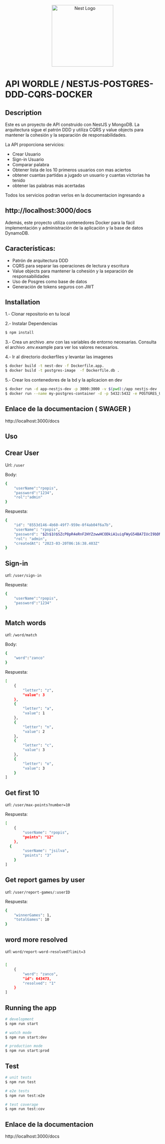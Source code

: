 <p align="center">
  <a href="http://nestjs.com/" target="blank"><img src="https://nestjs.com/img/logo-small.svg" width="200" alt="Nest Logo" /></a>
</p>

[circleci-image]: https://img.shields.io/circleci/build/github/nestjs/nest/master?token=abc123def456
[circleci-url]: https://circleci.com/gh/nestjs/nest
  # API WORDLE / NESTJS-POSTGRES-DDD-CQRS-DOCKER
</p>

## Description

Este es un proyecto de API construido con NestJS y MongoDB. La arquitectura sigue el patrón DDD y utiliza CQRS y value objects para mantener la cohesión y la separación de responsabilidades.

La API proporciona servicios: 

  * Crear Usuario
  * Sign-in Usuario
  * Comparar palabra 
  * Obtener lista de los 10 primeros usuarios con mas aciertos
  * obtener cuantas partidas a jugado un usuario y cuantas victorias ha tenido
  * obtener las palabras más acertadas

Todos los servicios podran verlos en la documentacion ingresando a 

## http://localhost:3000/docs

Además, este proyecto utiliza contenedores Docker para la fácil implementación y administración de la aplicación y la base de datos DynamoDB.

## Características:

* Patrón de arquitectura DDD
* CQRS para separar las operaciones de lectura y escritura
* Value objects para mantener la cohesión y la separación de responsabilidades
* Uso de Posgres como base de datos
* Generación de tokens seguros con JWT



## Installation


1.- Clonar repositorio en tu local

2.- Instalar Dependencias 
```bash
$ npm install
```
3.- Crea un archivo .env con las variables de entorno necesarias. Consulta el archivo .env.example para ver los valores necesarios.

4.- Ir al directorio dockerfiles y levantar las imagenes

```bash
$ docker build -t nest-dev -f Dockerfile.app.
$ docker build -t postgres-image  -f Dockerfile.db .
```

5.- Crear los contenedores de la bd y la aplicacion en dev

```bash
$ docker run -d app-nestjs-dev -p 3000:3000 -v $(pwd):/app nestjs-dev
$ docker run --name my-postgres-container -d -p 5432:5432 -e POSTGRES_USER=admin -e POSTGRES_PASSWORD=admin -e POSTGRES_DB=wordless  my-postgres-image
```

## Enlace de la documentacion ( SWAGER )

http://localhost:3000/docs

## Uso 

## Crear User 

Url: `/user`

Body: 

```bash
{
	"userName":"rpopis",
	"password":"1234",
	"rol":"admin"
}
```

Respuesta: 

```bash
{
	"id": "8553d146-4b60-49f7-959e-0f4ab04f6a7b",
	"userName": "rpopis",
	"password": "$2b$10$SZcP8pR4eRnF2HYZzwwHCODkiA1uiqFWyG54BA7IUcI9bDNAgz.Ra",
	"rol": "admin",
	"createdAt": "2023-03-20T06:16:38.403Z"
}
```

## Sign-in


url: `/user/sign-in`

Respuesta: 

```bash
{
	"userName":"rpopis",
	"password":"1234"
}
```

## Match words


url: `/word/match`


Body: 

```bash
{
	"word":"zanco"
}
```

Respuesta: 

```bash
[
	{
		"letter": "z",
		"value": 3
	},
	{
		"letter": "a",
		"value": 1
	},
	{
		"letter": "n",
		"value": 2
	},
	{
		"letter": "c",
		"value": 3
	},
	{
		"letter": "o",
		"value": 3
	}
]
```

## Get first 10


url: `/user/max-points?number=10`

Respuesta: 

```bash
[
	{
		"userName": "rpopis",
		"points": "12"
	},
  {
		"userName": "jsilva",
		"points": "3"
	}
]
```

## Get report games by user

url: `/user/report-games/:userID`

Respuesta: 

```bash
{
	"winnerGames": 1,
	"totalGames": 10
}
```

## word more resolved

url: `word/report-word-resolved?limit=3`

```bash

[
	{
		"word": "zanco",
		"id": 643473,
		"resolved": "1"
	}
] 
```


## Running the app

```bash
# development
$ npm run start

# watch mode
$ npm run start:dev

# production mode
$ npm run start:prod
```

## Test

```bash
# unit tests
$ npm run test

# e2e tests
$ npm run test:e2e

# test coverage
$ npm run test:cov
```

## Enlace de la documentacion 

http://localhost:3000/docs

